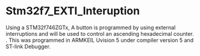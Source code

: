 # Stm32f7_EXTI_Interuption
Using a STM32f746ZGTx, A button is programmed by using external interruptions and will be used to control an ascending hexadecimal counter.  . This was programmed in ARMKEIL Uvision 5 under compiler version 5 and ST-link Debugger.
